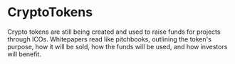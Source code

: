 # CryptoTokens
Crypto tokens are still being created and used to raise funds for projects through ICOs. Whitepapers read like pitchbooks, outlining the token's purpose, how it will be sold, how the funds will be used, and how investors will benefit.
